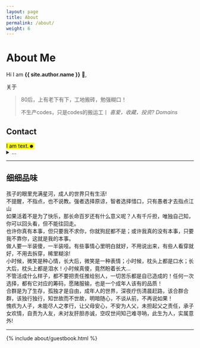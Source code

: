 ```yaml
---
layout: page
title: About
permalink: /about/
weight: 6
---
```


# **About Me**

Hi I am **{{ site.author.name }}** :wave:,<br>
<div class="card">
  <div class="card-header"> 关于</div>
  <div class="card-body">
    <blockquote class="blockquote mb-0">
      <p>80后，上有老下有下，工地搬砖，勉强糊口！</p>
      <footer class="blockquote-footer">不生产codes，只是codes的搬运工丨<cite title="Source Title">  喜爱，收藏，投资? Domains</cite></footer>
    </blockquote>
  </div>
</div>
<!-- Highlight -->
  <h2 id="highlight">Contact</h2>
<mark class="px-2">I am text.☻</mark>
<details>
  <summary class="text-monospace">...</summary>
  <figure class="highlight">
    <pre>
      <code class="language-liquid" data-lang="liquid">[Wechat:QingHongJiao](Email;HelloWorkDev@G**il.Com)</code>
    </pre>
  </figure>
</details>

<hr class="my-5">
 <!-- list-group -->
  <h2 id="list-group"> 细细品味</h2>
<div class="list-group">
  <div class="list-group-item list-group-item-action list-group-item-light">孩子的眼里充满星河，成人的世界只有生活!</div>
  <div class="list-group-item list-group-item-action list-group-item-secondary">不提醒，不指点，也不说教。强者选择原谅，智者选择惜口，只有愚者才去指点江山</div>
  <div class="list-group-item list-group-item-action list-group-item-success">如果活着不是为了快乐，那长命百岁还有什么意义呢？人有千斤担，唯独自己知，你可以回头看，但不能往回走。</div>
  <div class="list-group-item list-group-item-action list-group-item-warning">也许你真有本事，但只要我不求你，你就狗屁都不是；或许我真的没有本事，只要我不靠你，这就是我的本事。</div>
  <div class="list-group-item list-group-item-action list-group-item-default">做人要一半装傻，一半装哑。有些事情心里明白就好，不用说出来，有些人看穿就好，不用去拆穿，稀里糊涂!</div>
  <div class="list-group-item list-group-item-action list-group-item-primary">小时候，微笑是种心情，长大后，微笑是一种表情；小时候，枕头上都是口水；长大后，枕头上都是泪水！小时候真傻，竟然盼着长大…</div>
  <div class="list-group-item list-group-item-action list-group-item-info">不管活成什么样子，都不要把责任推给别人，一切苦乐都是自已造成的！任何一次选择，都有它对应的筹码，愿赌服输，也是一个成年人该有的品质！</div>
  <div class="list-group-item list-group-item-action list-group-item-danger">合群是为了生存，孤独才是自由，成年人的世界，深夜疗伤清晨赶路，该合群合群，该独行独行，知世故而不世故，明暗随心，不谈从前，不再说如果！</div>
  <div class="list-group-item list-group-item-action list-group-item-dark">愧疚为人子，未能尽人之孝行，让父母安心，不安为人父，未担起父之责任，承子女欢情，自责为人友，未对友肝胆赤诚，空叹世间知己难寻呐，此生为人，实属意外!</div>
</div>
<hr class="my-5">

<div class="row">
{% include about/guestbook.html %}
</div>

